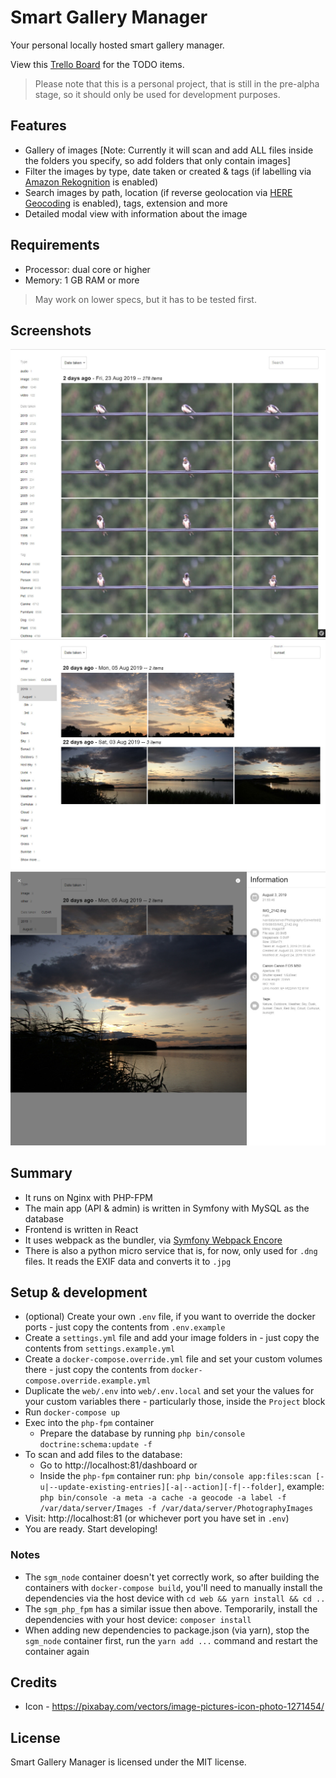 # Smart Gallery Manager

Your personal locally hosted smart gallery manager.

View this [Trello Board](https://trello.com/b/WLSAoeAg/smart-gallery-manager) for the TODO items.

> Please note that this is a personal project, that is still in the pre-alpha stage, so it should only be used for development purposes.


## Features

* Gallery of images [Note: Currently it will scan and add ALL files inside the folders you specify, so add folders that only contain images]
* Filter the images by type, date taken or created & tags (if labelling via [Amazon Rekognition](https://aws.amazon.com/rekognition) is enabled)
* Search images by path, location (if reverse geolocation via [HERE Geocoding](https://www.here.com/products/location-based-services/geocoding-tools) is enabled), tags, extension and more
* Detailed modal view with information about the image


## Requirements

* Processor: dual core or higher
* Memory: 1 GB RAM or more

> May work on lower specs, but it has to be tested first.


## Screenshots

![Preview 1](/docs/images/preview-1.jpg)
![Preview 2](/docs/images/preview-2.jpg)
![Preview 3](/docs/images/preview-3.jpg)


## Summary
* It runs on Nginx with PHP-FPM
* The main app (API & admin) is written in Symfony with MySQL as the database
* Frontend is written in React
* It uses webpack as the bundler, via [Symfony Webpack Encore](https://symfony.com/doc/current/frontend/encore/installation.html)
* There is also a python micro service that is, for now, only used for `.dng` files. It reads the EXIF data and converts it to `.jpg`


## Setup & development

* (optional) Create your own `.env` file, if you want to override the docker ports - just copy the contents from `.env.example`
* Create a `settings.yml` file and add your image folders in - just copy the contents from `settings.example.yml`
* Create a `docker-compose.override.yml` file and set your custom volumes there - just copy the contents from `docker-compose.override.example.yml`
* Duplicate the `web/.env` into `web/.env.local` and set your the values for your custom variables there - particularly those, inside the `Project` block
* Run `docker-compose up`
* Exec into the `php-fpm` container
  * Prepare the database by running `php bin/console doctrine:schema:update -f`
* To scan and add files to the database:
  * Go to http://localhost:81/dashboard or
  * Inside the `php-fpm` container run: `php bin/console app:files:scan [-u|--update-existing-entries][-a|--action][-f|--folder]`, example: `php bin/console -a meta -a cache -a geocode -a label -f /var/data/server/Images -f /var/data/server/PhotographyImages`
* Visit: http://localhost:81 (or whichever port you have set in `.env`)
* You are ready. Start developing!

### Notes

* The `sgm_node` container doesn't yet correctly work, so after building the containers with `docker-compose build`, you'll need to manually install the dependencies via the host device with `cd web && yarn install && cd ..`
* The `sgm_php_fpm` has a similar issue then above. Temporarily, install the dependencies with your host device: `composer install`
* When adding new dependencies to package.json (via yarn), stop the `sgm_node` container first, run the `yarn add ...` command and restart the container again


## Credits

* Icon - https://pixabay.com/vectors/image-pictures-icon-photo-1271454/


## License

Smart Gallery Manager is licensed under the MIT license.
